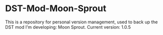 # DST-Mod-Moon-Sprout
This is a repository for personal version management, used to back up the DST mod I'm developing: Moon Sprout.
Current version: 1.0.5
